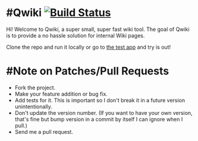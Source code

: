 #Qwiki [![Build Status](https://travis-ci.org/jasontruluck/qwiki.png)](https://travis-ci.org/jasontruluck/qwiki)
======

Hi! Welcome to Qwiki, a super small, super fast wiki tool. The goal of Qwiki is to provide a no hassle solution for internal Wiki pages.

Clone the repo and run it locally or go to [the test app](http://qwiki.herokuapp.com) and try is out!

#Note on Patches/Pull Requests
======
* Fork the project.
* Make your feature addition or bug fix.
* Add tests for it. This is important so I don't break it in a future version unintentionally.
* Don't update the version number. (If you want to have your own version, that's fine but bump version in a commit by itself I can ignore when I pull.)
* Send me a pull request.
